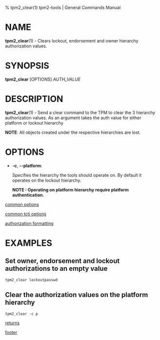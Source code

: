 % tpm2_clear(1) tpm2-tools | General Commands Manual

# NAME

**tpm2_clear**(1) - Clears lockout, endorsement and owner hierarchy authorization
values.

# SYNOPSIS

**tpm2_clear** [OPTIONS] _AUTH\_VALUE_

# DESCRIPTION

**tpm2_clear**(1) - Send a clear command to the TPM to clear the 3 hierarchy
authorization values. As an argument takes the auth value for either platform or
lockout hierarchy

**NOTE**: All objects created under the respective hierarchies are lost.

# OPTIONS

  * **-c**, **\--platform**:

    Specifies the hierarchy the tools should operate on. By default
    it operates on the lockout hierarchy.

    **NOTE : Operating on platform hierarchy require platform authentication.**

[common options](common/options.md)

[common tcti options](common/tcti.md)

[authorization formatting](common/authorizations.md)

# EXAMPLES

## Set owner, endorsement and lockout authorizations to an empty value

```
tpm2_clear lockoutpasswd
```

## Clear the authorization values on the platform hierarchy
```
tpm2_clear -c p
```

[returns](common/returns.md)

[footer](common/footer.md)
